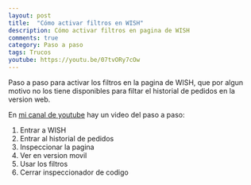 ```yaml
---
layout: post
title:  "Cómo activar filtros en WISH"
description: Cómo activar filtros en pagina de WISH
comments: true
category: Paso a paso
tags: Trucos
youtube: https://youtu.be/07tvORy7cOw
---
```

Paso a paso para activar los filtros en la pagina de WISH, que por algun motivo no los tiene disponibles para filtar el historial de pedidos en la version web.

En <a target="_blank" href="{{ page.youtube }}">mi canal de youtube</a> hay un video del paso a paso:

1. Entrar a WISH
2. Entrar al historial de pedidos
3. Inspeccionar la pagina
4. Ver en version movil
5. Usar los filtros
6. Cerrar inspeccionador de codigo
